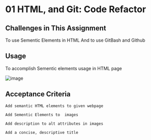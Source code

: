 # 01 HTML, and Git: Code Refactor

## Challenges in This Assignment
To use Sementic Elements in HTML
And to use GitBash and Github


## Usage

To accomplish Sementic elements usage in HTML page

![image](https://github.com/SanjeethTharmarajah/challenge1-refactory/assets/130941252/db186528-bc67-4c82-9500-4e4557c76c99)


## Acceptance Criteria

```
Add semantic HTML elements to given webpage

Add Sementic Elements to  images

Add description to alt attributes in images

Add a concise, descriptive title
```

